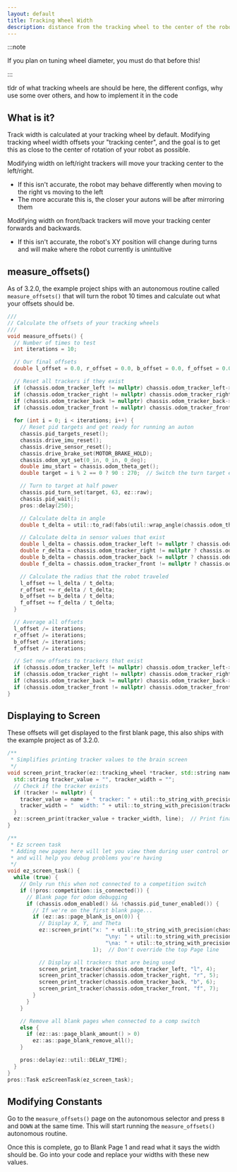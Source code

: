 ```yaml
---
layout: default
title: Tracking Wheel Width
description: distance from the tracking wheel to the center of the robot
---
```


:::note

If you plan on tuning wheel diameter, you must do that before this!

:::

tldr of what tracking wheels are should be here, the different configs, why use some over others, and how to implement it in the code

## What is it?
Track width is calculated at your tracking wheel by default.  Modifying tracking wheel width offsets your "tracking center", and the goal is to get this as close to the center of rotation of your robot as possible.  

Modifying width on left/right trackers will move your tracking center to the left/right.  
 - If this isn't accurate, the robot may behave differently when moving to the right vs moving to the left
 - The more accurate this is, the closer your autons will be after mirroring them

Modifying width on front/back trackers will move your tracking center forwards and backwards.  
- If this isn't accurate, the robot's XY position will change during turns and will make where the robot currently is unintuitive

## measure_offsets()
As of 3.2.0, the example project ships with an autonomous routine called `measure_offsets()` that will turn the robot 10 times and calculate out what your offsets should be.    
```cpp
///
// Calculate the offsets of your tracking wheels
///
void measure_offsets() {
  // Number of times to test
  int iterations = 10;

  // Our final offsets
  double l_offset = 0.0, r_offset = 0.0, b_offset = 0.0, f_offset = 0.0;

  // Reset all trackers if they exist
  if (chassis.odom_tracker_left != nullptr) chassis.odom_tracker_left->reset();
  if (chassis.odom_tracker_right != nullptr) chassis.odom_tracker_right->reset();
  if (chassis.odom_tracker_back != nullptr) chassis.odom_tracker_back->reset();
  if (chassis.odom_tracker_front != nullptr) chassis.odom_tracker_front->reset();
  
  for (int i = 0; i < iterations; i++) {
    // Reset pid targets and get ready for running an auton
    chassis.pid_targets_reset();
    chassis.drive_imu_reset();
    chassis.drive_sensor_reset();
    chassis.drive_brake_set(MOTOR_BRAKE_HOLD);
    chassis.odom_xyt_set(0_in, 0_in, 0_deg);
    double imu_start = chassis.odom_theta_get();
    double target = i % 2 == 0 ? 90 : 270;  // Switch the turn target every run from 270 to 90

    // Turn to target at half power
    chassis.pid_turn_set(target, 63, ez::raw);
    chassis.pid_wait();
    pros::delay(250);

    // Calculate delta in angle
    double t_delta = util::to_rad(fabs(util::wrap_angle(chassis.odom_theta_get() - imu_start)));

    // Calculate delta in sensor values that exist
    double l_delta = chassis.odom_tracker_left != nullptr ? chassis.odom_tracker_left->get() : 0.0;
    double r_delta = chassis.odom_tracker_right != nullptr ? chassis.odom_tracker_right->get() : 0.0;
    double b_delta = chassis.odom_tracker_back != nullptr ? chassis.odom_tracker_back->get() : 0.0;
    double f_delta = chassis.odom_tracker_front != nullptr ? chassis.odom_tracker_front->get() : 0.0;

    // Calculate the radius that the robot traveled
    l_offset += l_delta / t_delta;
    r_offset += r_delta / t_delta;
    b_offset += b_delta / t_delta;
    f_offset += f_delta / t_delta;
  }

  // Average all offsets
  l_offset /= iterations;
  r_offset /= iterations;
  b_offset /= iterations;
  f_offset /= iterations;

  // Set new offsets to trackers that exist
  if (chassis.odom_tracker_left != nullptr) chassis.odom_tracker_left->distance_to_center_set(l_offset);
  if (chassis.odom_tracker_right != nullptr) chassis.odom_tracker_right->distance_to_center_set(r_offset);
  if (chassis.odom_tracker_back != nullptr) chassis.odom_tracker_back->distance_to_center_set(b_offset);
  if (chassis.odom_tracker_front != nullptr) chassis.odom_tracker_front->distance_to_center_set(f_offset);
}
```

## Displaying to Screen

These offsets will get displayed to the first blank page, this also ships with the example project as of 3.2.0.  
```cpp
/**
 * Simplifies printing tracker values to the brain screen
 */
void screen_print_tracker(ez::tracking_wheel *tracker, std::string name, int line) {
  std::string tracker_value = "", tracker_width = "";
  // Check if the tracker exists
  if (tracker != nullptr) {
    tracker_value = name + " tracker: " + util::to_string_with_precision(tracker->get());             // Make text for the tracker value
    tracker_width = "  width: " + util::to_string_with_precision(tracker->distance_to_center_get());  // Make text for the distance to center
  }
  ez::screen_print(tracker_value + tracker_width, line);  // Print final tracker text
}

/**
 * Ez screen task
 * Adding new pages here will let you view them during user control or autonomous
 * and will help you debug problems you're having
 */
void ez_screen_task() {
  while (true) {
    // Only run this when not connected to a competition switch
    if (!pros::competition::is_connected()) {
      // Blank page for odom debugging
      if (chassis.odom_enabled() && !chassis.pid_tuner_enabled()) {
        // If we're on the first blank page...
        if (ez::as::page_blank_is_on(0)) {
          // Display X, Y, and Theta
          ez::screen_print("x: " + util::to_string_with_precision(chassis.odom_x_get()) +
                               "\ny: " + util::to_string_with_precision(chassis.odom_y_get()) +
                               "\na: " + util::to_string_with_precision(chassis.odom_theta_get()),
                           1);  // Don't override the top Page line

          // Display all trackers that are being used
          screen_print_tracker(chassis.odom_tracker_left, "l", 4);
          screen_print_tracker(chassis.odom_tracker_right, "r", 5);
          screen_print_tracker(chassis.odom_tracker_back, "b", 6);
          screen_print_tracker(chassis.odom_tracker_front, "f", 7);
        }
      }
    }

    // Remove all blank pages when connected to a comp switch
    else {
      if (ez::as::page_blank_amount() > 0)
        ez::as::page_blank_remove_all();
    }

    pros::delay(ez::util::DELAY_TIME);
  }
}
pros::Task ezScreenTask(ez_screen_task);
```

## Modifying Constants
Go to the `measure_offsets()` page on the autonomous selector and press `B` and `DOWN` at the same time.  This will start running the `measure_offsets()` autonomous routine.  

Once this is complete, go to Blank Page 1 and read what it says the width should be.  Go into your code and replace your widths with these new values.  